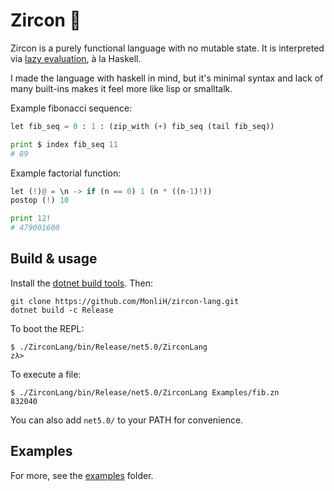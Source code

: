 # Zircon 💎

Zircon is a purely functional language with no mutable state.
It is interpreted via [lazy evaluation](https://en.wikipedia.org/wiki/Lazy_evaluation), à la Haskell.

I made the language with haskell in mind, but it's minimal syntax 
and lack of many built-ins makes it feel more like lisp or smalltalk.

Example fibonacci sequence:
```python
let fib_seq = 0 : 1 : (zip_with (+) fib_seq (tail fib_seq))

print $ index fib_seq 11
# 89
```

Example factorial function:
```python
let (!)@ = \n -> if (n == 0) 1 (n * ((n-1)!))
postop (!) 10

print 12!
# 479001600
```

## Build & usage
Install the [dotnet build tools](https://dotnet.microsoft.com/). Then:

```
git clone https://github.com/MonliH/zircon-lang.git
dotnet build -c Release
```

To boot the REPL:
```
$ ./ZirconLang/bin/Release/net5.0/ZirconLang
zλ> 
```

To execute a file:
```
$ ./ZirconLang/bin/Release/net5.0/ZirconLang Examples/fib.zn
832040
```

You can also add `net5.0/` to your PATH for convenience.

## Examples

For more, see the [examples](https://github.com/MonLiH/zircon/tree/master/Examples) folder.
